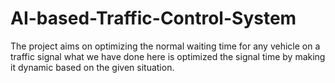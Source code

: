 # AI-based-Traffic-Control-System
The project aims on optimizing the normal waiting time for any vehicle on a traffic signal what we have done here is optimized the signal time by making it dynamic based on the given situation.
